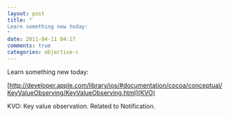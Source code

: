 ```yaml
---
layout: post
title: "
Learn something new today: 
"
date: 2011-04-11 04:17
comments: true
categories: objective-c
---
```


Learn something new today: 

[http://developer.apple.com/library/ios/#documentation/cocoa/conceptual/KeyValueObserving/KeyValueObserving.html](KVO)


KVO: Key value observation. Related to Notification.

